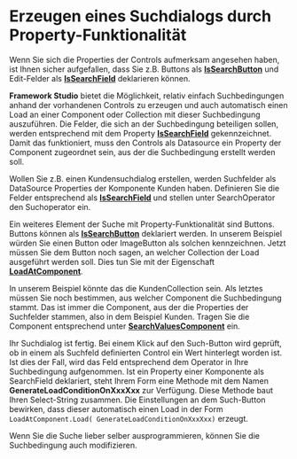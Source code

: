 # Erzeugen eines Suchdialogs durch Property-Funktionalität

Wenn Sie sich die Properties der Controls aufmerksam angesehen haben, ist Ihnen sicher aufgefallen, dass Sie z.B. Buttons als [**IsSearchButton**](xref:FrameworkSystems.FrameworkStudio.General.DevObjects.Form.Designer.ViewModels.ButtonBaseDesignViewModel.IsSearchButton) und Edit-Felder als [**IsSearchField**](xref:FrameworkSystems.FrameworkStudio.General.DevObjects.Form.Designer.ViewModels.ControlDesignViewModel.IsSearchField) deklarieren können.

**Framework Studio** bietet die Möglichkeit, relativ einfach Suchbedingungen anhand der vorhandenen Controls zu erzeugen und auch automatisch einen Load an einer Component oder Collection mit dieser Suchbedingung auszuführen. Die Felder, die sich an der Suchbedingung beteiligen sollen, werden entsprechend mit dem Property [**IsSearchField**](xref:FrameworkSystems.FrameworkStudio.General.DevObjects.Form.Designer.ViewModels.ControlDesignViewModel.IsSearchField) gekennzeichnet. Damit das funktioniert, muss den Controls als Datasource ein Property der Component zugeordnet sein, aus der die Suchbedingung erstellt werden soll.

Wollen Sie z.B. einen Kundensuchdialog erstellen, werden Suchfelder als DataSource Properties der Komponente Kunden haben. Definieren Sie die Felder entsprechend als [**IsSearchField**](xref:FrameworkSystems.FrameworkStudio.General.DevObjects.Form.Designer.ViewModels.ControlDesignViewModel.IsSearchField) und stellen unter SearchOperator den Suchoperator ein.

Ein weiteres Element der Suche mit Property-Funktionalität sind Buttons. Buttons können als [**IsSearchButton**](xref:FrameworkSystems.FrameworkStudio.General.DevObjects.Form.Designer.ViewModels.ButtonBaseDesignViewModel.IsSearchButton) deklariert werden. In unserem Beispiel würden Sie einen Button oder ImageButton als solchen kennzeichnen. Jetzt müssen Sie dem Button noch sagen, an welcher Collection der Load ausgeführt werden soll. Dies tun Sie mit der Eigenschaft [**LoadAtComponent**](xref:FrameworkSystems.FrameworkStudio.General.DevObjects.Form.Designer.ViewModels.ButtonBaseDesignViewModel.LoadAtComponent).

In unserem Beispiel könnte das die KundenCollection sein. Als letztes müssen Sie noch bestimmen, aus welcher Component die Suchbedingung stammt. Das ist immer die Component, aus der die Properties der Suchfelder stammen, also in dem Beispiel Kunden. Tragen Sie die Component entsprechend unter [**SearchValuesComponent**](xref:FrameworkSystems.FrameworkStudio.General.DevObjects.Form.Designer.ViewModels.ButtonBaseDesignViewModel.SearchValuesComponent) ein.

Ihr Suchdialog ist fertig. Bei einem Klick auf den Such-Button wird geprüft, ob in einem als Suchfeld definierten Control ein Wert hinterlegt worden ist. Ist dies der Fall, wird das Feld entsprechend dem Operator in Ihre Suchbedingung aufgenommen. Ist ein Property einer Komponente als SearchField deklariert, steht Ihrem Form eine Methode mit dem Namen **GenerateLoadConditionOnXxxXxx** zur Verfügung. Diese Methode baut Ihren Select-String zusammen. Die Einstellungen an dem Such-Button bewirken, dass dieser automatisch einen Load in der Form `LoadAtComponent.Load( GenerateLoadConditionOnXxxXxx)` erzeugt.

Wenn Sie die Suche lieber selber ausprogrammieren, können Sie die Suchbedingung auch modifizieren.
